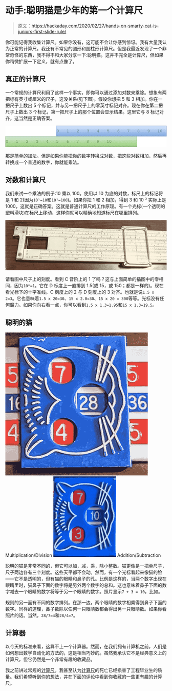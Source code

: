 # 动手:聪明猫是少年的第一个计算尺

> 原文：<https://hackaday.com/2020/02/27/hands-on-smarty-cat-is-juniors-first-slide-rule/>

你可能记得我收集计算尺。如果你没有，这可能不会让你感到惊讶。我有大量我认为正常的计算尺。我还有不常见的圆形和圆柱形计算尺。但是我最近发现了一个非常奇怪的东西，我不得不和大家分享一下:聪明猫。这并不完全是计算尺，但如果你稍微扩展一下定义，就有点像了。

## 真正的计算尺

一个常规的计算尺利用了这样一个事实，即你可以通过添加对数来乘除。想象有两把标有英寸或厘米的尺子，这没关系(见下图)。假设你想把 5 和 3 相加。你在一把尺子上数出 5 个标记，并与另一把尺子上的零英寸标记对齐。现在你在第二把尺子上数出 3 个标记，第一把尺子上的那个位置会显示结果。这里它与 8 标记对齐，这当然是正确答案。

[![](img/3ec14e165ae8ae3c11f3ca0146cd43a2.png)](https://hackaday.com/wp-content/uploads/2020/02/srule.png)

那是简单的加法。但是如果你能把你的数字转换成对数，把这些对数相加，然后再转换成一个普通的数字，你就能乘法。

## 对数和计算尺

我们来试一个乘法的例子:10 乘以 100。使用以 10 为底的对数，标尺上的标记将是 1 和 2(因为`10¹=10`和`10²=100`)。如果你把 1 和 2 相加，得到 3 和 10 ³ 实际上是 1000，这就是正确答案。这就是普通计算尺的工作原理。有一个光标(一个透明的塑料滑块)在标尺上移动，这样你就可以精确地知道标尺在哪里排列。

[![](img/0ea0778b1dbb521ce2dc32b5ddf4f915.png)](https://hackaday.com/wp-content/uploads/2020/02/sr2-wb.jpg)

请看图中尺子上的刻度。看到 C 音阶上的 1 了吗？这与上面简单的插图中的零相同，因为`10⁰=1`。它在 D 标度上一直排到 1.5(或 15，或 150；都是一样的)。现在看光标下的十字准线。C 刻度上的 2 与 D 刻度上的 3 对齐。也就是说`1.5 x 2=3`。它也意味着`1.5 x 20=30`、`15 x 2.0=30`、`15 x 20 = 300`等等。光标没有任何魔力。如果你向右看一点，你可以看到`1.5 x 1.3=1.95`和`15 x 1.3=19.5`。

## 聪明的猫

 [![Multiplication/Division](img/fd329b91c059e5d52fd2ff2c9e7b07a8.png "smarty")](https://hackaday.com/2020/02/27/hands-on-smarty-cat-is-juniors-first-slide-rule/smarty-2/) Multiplication/Division [![Addition/Subtraction](img/6ce9e969357c576b6e7f84fc8f607b59.png "catplus")](https://hackaday.com/2020/02/27/hands-on-smarty-cat-is-juniors-first-slide-rule/catplus/) Addition/Subtraction

聪明的猫是非常不同的，但它可以加，减，乘，除小整数。猫更像是一把单尺子，尺子两边各有三个刻度。这些天平都不会动。然而，有一个光标看起来像猫的脸——它不是透明的，但有猫的眼睛和鼻子的孔。比例是这样的，当两个数字出现在眼睛里时，猫鼻子下面的数字将是另外两个数字的总和。这也意味着鼻子下面的数字减去一个眼睛的数字将等于另一个眼睛的数字。照片显示`7 + 3 = 10`，比如。

规则的另一面有不同的数字排列。在那一边，两个眼睛的数字相乘得到鼻子下面的数字。同样的道理，鼻子数除以任何一只眼睛数都会得出另一只眼睛数。如果你看照片的话。当然，`28/7=4`和`28/4=7`。

## 计算器

以今天的标准来看，这算不上一个计算器。然而，在我们拥有计算机之前，人们是如何想出数学自动化的方法的，这是相当巧妙的。虽然我承认它不是经典意义上的计算尺，但它仍然是一个非常有趣的收藏品。

我之前讲过常规的[计算尺](https://hackaday.com/2015/11/05/slide-rules-were-the-original-personal-computers/)。我甚至认为[计算尺](https://hackaday.com/2016/10/25/sailing-ships-slide-rules-and-the-quality-of-engineering/)的死亡已经损害了工程毕业生的质量。我们希望听到你的想法，并在下面的评论中看到你收藏的一些更有趣的计算尺。